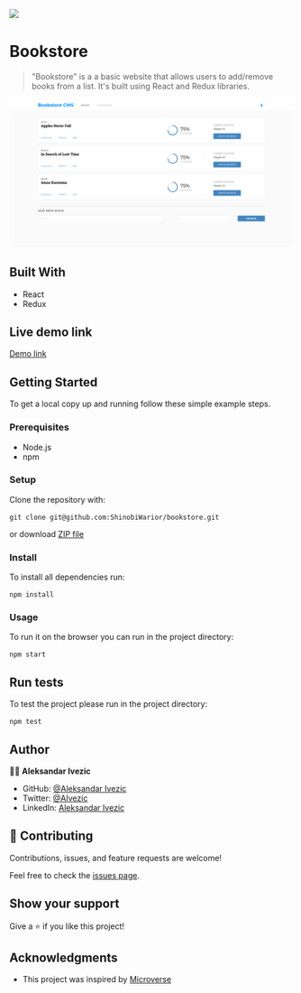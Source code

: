 ![](https://img.shields.io/badge/microverse-blueviolet)

# Bookstore

> "Bookstore" is a  a basic website that allows users to add/remove books from a list. It's built using React and Redux libraries.


![screenshot](./public/Screenshot-app.png)

## Built With

- React
- Redux

## Live demo link

[Demo link](https://alek-bookstore.netlify.app/)

## Getting Started

To get a local copy up and running follow these simple example steps.

### Prerequisites

- Node.js
- npm

### Setup

Clone the repository with:

```
git clone git@github.com:ShinobiWarior/bookstore.git
```
or download [ZIP file](https://github.com/ShinobiWarior/bookstore/archive/refs/heads/main.zip)

### Install
To install all dependencies run:
```
npm install
```
### Usage
To run it on the browser you can run in the project directory:

 ```
 npm start
 ```

## Run tests 
To test the project please run in the project directory:

```
npm test
```

## Author

👤👤 **Aleksandar Ivezic**

- GitHub: [@Aleksandar Ivezic](https://github.com/ShinobiWarior)
- Twitter: [@AIvezic](https://twitter.com/AIvezic)
- LinkedIn: [Aleksandar Ivezic](https://www.linkedin.com/in/aleksandar-ivezic/)

## 🤝 Contributing

Contributions, issues, and feature requests are welcome!

Feel free to check the [issues page](https://github.com/ShinobiWarior/bookstore/issues/).

## Show your support

Give a ⭐️ if you like this project!

## Acknowledgments

- This project was inspired by [Microverse](https://www.microverse.org/?grsf=w9rx3c)
